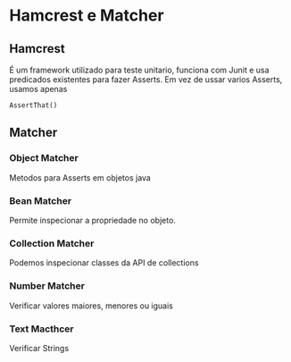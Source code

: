 # Hamcrest e Matcher

## Hamcrest

É um framework utilizado para teste unitario, funciona com Junit e usa predicados existentes para fazer Asserts. Em vez de ussar varios Asserts, usamos apenas

```
AssertThat()
```
## Matcher

### Object Matcher

Metodos para Asserts em objetos java

### Bean Matcher

Permite inspecionar a propriedade no objeto.

### Collection Matcher

Podemos inspecionar classes da API de collections

### Number Matcher

Verificar valores maiores, menores ou iguais

### Text Macthcer

Verificar Strings